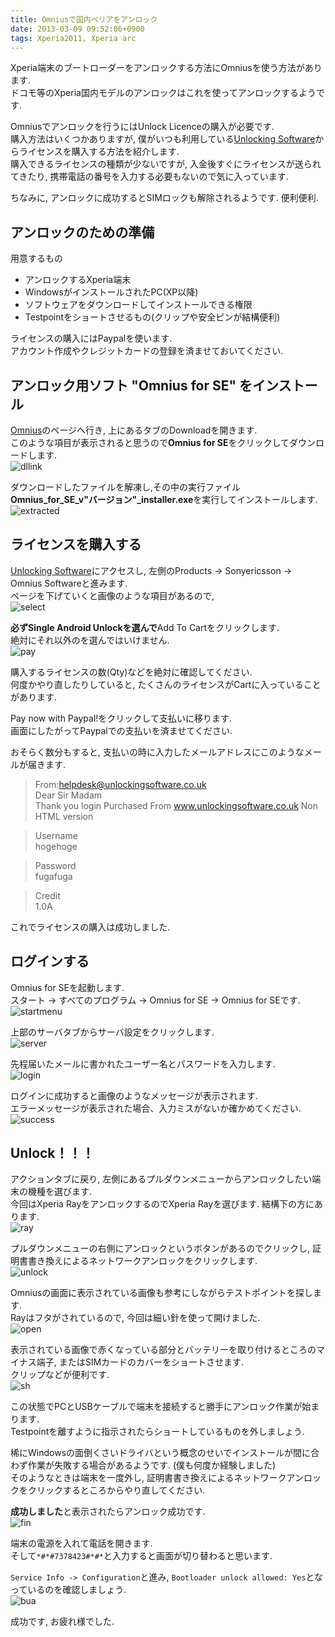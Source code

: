 ```yaml
---
title: Omniusで国内ペリアをアンロック
date: 2013-03-09 09:52:06+0900
tags: Xperia2011, Xperia arc
---
```


Xperia端末のブートローダーをアンロックする方法にOmniusを使う方法があります.  
ドコモ等のXperia国内モデルのアンロックはこれを使ってアンロックするようです.

Omniusでアンロックを行うにはUnlock Licenceの購入が必要です.  
購入方法はいくつかありますが, 僕がいつも利用している[Unlocking Software](http://www.unlockingsoftware.co.uk/)からライセンスを購入する方法を紹介します.  
購入できるライセンスの種類が少ないですが, 入金後すぐにライセンスが送られてきたり, 携帯電話の番号を入力する必要もないので気に入っています.

ちなみに, アンロックに成功するとSIMロックも解除されるようです. 便利便利.

## アンロックのための準備

用意するもの

* アンロックするXperia端末
* WindowsがインストールされたPC(XP以降)
* ソフトウェアをダウンロードしてインストールできる権限
* Testpointをショートさせるもの(クリップや安全ピンが結構便利)

ライセンスの購入にはPaypalを使います.  
アカウント作成やクレジットカードの登録を済ませておいてください.

## アンロック用ソフト "Omnius for SE" をインストール

[Omnius](http://www.omnius-server.com/)のページヘ行き, 上にあるタブのDownloadを開きます.  
このような項目が表示されると思うので**Omnius for SE**をクリックしてダウンロードします.  
![dllink](https://lh5.googleusercontent.com/-TbTZolnRZlo/UTw6SnG-OII/AAAAAAAABl4/TsjNxz6VGQ0/s800/downlo.png)

ダウンロードしたファイルを解凍し,その中の実行ファイル**Omnius\_for\_SE\_v"バージョン"\_installer.exe**を実行してインストールします.  
![extracted](https://lh4.googleusercontent.com/-Kn8VEGVBEiM/UTw6GtlxPNI/AAAAAAAABlw/VgX5qxlAMyM/s800/install.png)

## ライセンスを購入する

[Unlocking Software](http://www.unlockingsoftware.co.uk/)にアクセスし, 左側のProducts -> Sonyericsson -> Omnius Softwareと進みます.  
ページを下げていくと画像のような項目があるので,  
![select](https://lh6.googleusercontent.com/-KKEorLw7LB4/UTxAUWKwYpI/AAAAAAAABmg/LRrzu3pOf2o/s800/addcart.png)

**必ずSingle Android Unlockを選んで**Add To Cartをクリックします.  
絶対にそれ以外のを選んではいけません.  
![pay](https://lh4.googleusercontent.com/-q8vdU2s2t0Y/UTxB1d6KuRI/AAAAAAAABms/kGabziyofFU/s800/buylic.png)

購入するライセンスの数(Qty)などを絶対に確認してください.  
何度かやり直したりしていると, たくさんのライセンスがCartに入っていることがあります.

Pay now with Paypal!をクリックして支払いに移ります.  
画面にしたがってPaypalでの支払いを済ませてください.

おそらく数分もすると, 支払いの時に入力したメールアドレスにこのようなメールが届きます.

> From:helpdesk@unlockingsoftware.co.uk  
> Dear Sir Madam  
> Thank you login Purchased From www.unlockingsoftware.co.uk Non HTML version

> Username  
> hogehoge

> Password  
> fugafuga

> Credit  
> 1.0A

これでライセンスの購入は成功しました.

## ログインする

Omnius for SEを起動します.  
スタート -> すべてのプログラム -> Omnius for SE -> Omnius for SEです.  
![startmenu](https://lh3.googleusercontent.com/-ba4hcjrv4aA/UTw6cNXOt1I/AAAAAAAABmA/wXZQfRsScmQ/s640/runom.png)

上部のサーバタブからサーバ設定をクリックします.  
![server](https://lh6.googleusercontent.com/-u1ZVxvuDdhg/UTxLmwxq_LI/AAAAAAAABnE/1ONefcPOc24/s800/omnlogin1.png)

先程届いたメールに書かれたユーザー名とパスワードを入力します.  
![login](https://lh4.googleusercontent.com/-Izsk2rWzvlM/UTxMgijJb2I/AAAAAAAABnY/oVDr086aaTc/s800/omnlogin2.png)

ログインに成功すると画像のようなメッセージが表示されます.  
エラーメッセージが表示された場合、入力ミスがないか確かめてください.  
![success](https://lh5.googleusercontent.com/-CoZhoOCD7o0/UTqOKKwWo4I/AAAAAAAABkE/B1RA2kk8Kto/s800/login.jpg)

## Unlock！！！

アクションタブに戻り, 左側にあるプルダウンメニューからアンロックしたい端末の機種を選びます.  
今回はXperia RayをアンロックするのでXperia Rayを選びます. 結構下の方にあります.  
![ray](https://lh4.googleusercontent.com/-GVNqjLYo638/UTqNxVH04YI/AAAAAAAABjs/RkSj7GL4FXo/s800/seldev.jpg)

プルダウンメニューの右側にアンロックというボタンがあるのでクリックし, 証明書書き換えによるネットワークアンロックをクリックします.  
![unlock](https://lh6.googleusercontent.com/-JVMoecK_qZs/UTqN9Qfek6I/AAAAAAAABj4/Dym2O_QMqlQ/s800/start.jpg)

Omniusの画面に表示されている画像も参考にしながらテストポイントを探します.  
Rayはフタがされているので, 今回は細い針を使って開けました.  
![open](https://lh4.googleusercontent.com/-pUQ7x7Zdu6U/UTqJ_YF4-QI/AAAAAAAADVs/HDQZrrg3FYs/s640/DSC07059.JPG)

表示されている画像で赤くなっている部分とバッテリーを取り付けるところのマイナス端子, またはSIMカードのカバーをショートさせます.  
クリップなどが便利です.  
![sh](https://lh5.googleusercontent.com/-pJDRUpj8dZE/UTqKDMJK5WI/AAAAAAAABgQ/Ob6di7q57S4/s640/DSC07060.JPG)

この状態でPCとUSBケーブルで端末を接続すると勝手にアンロック作業が始まります.  
Testpointを離すように指示されたらショートしているものを外しましょう.

稀にWindowsの面倒くさいドライバという概念のせいでインストールが間に合わず作業が失敗する場合があるようです. (僕も何度か経験しました)        
そのようなときは端末を一度外し, 証明書書き換えによるネットワークアンロックをクリックするところからやり直してください.

**成功しました**と表示されたらアンロック成功です.  
![fin](https://lh6.googleusercontent.com/-DVXLfzCtm1Y/UTxTTv6jVxI/AAAAAAAABn0/Txj5_fVVmyo/s640/raysucc.png)

端末の電源を入れて電話を開きます.  
そして`*#*#7378423#*#*`と入力すると画面が切り替わると思います.

`Service Info -> Configuration`と進み, `Bootloader unlock allowed: Yes`となっているのを確認しましょう.  
![bua](https://lh4.googleusercontent.com/-_q05SmLA-qY/UTqKcAppaNI/AAAAAAAABk0/TIIEAw17l9M/s640/DSC07063.JPG)

成功です, お疲れ様でした.
